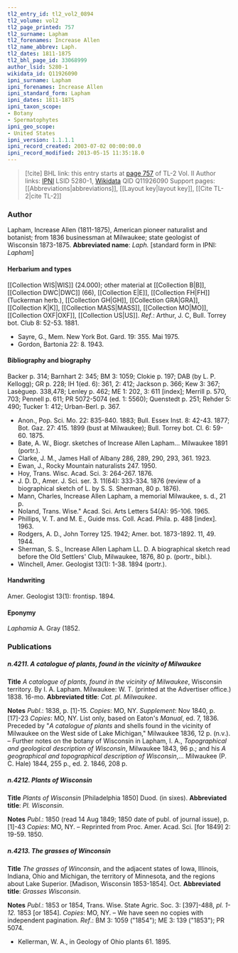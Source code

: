 ```yaml
---
tl2_entry_id: tl2_vol2_0894
tl2_volume: vol2
tl2_page_printed: 757
tl2_surname: Lapham
tl2_forenames: Increase Allen
tl2_name_abbrev: Laph.
tl2_dates: 1811-1875
tl2_bhl_page_id: 33068999
author_lsid: 5280-1
wikidata_id: Q11926090
ipni_surname: Lapham
ipni_forenames: Increase Allen
ipni_standard_form: Lapham
ipni_dates: 1811-1875
ipni_taxon_scope: 
- Botany
- Spermatophytes
ipni_geo_scope: 
- United States
ipni_version: 1.1.1.1
ipni_record_created: 2003-07-02 00:00:00.0
ipni_record_modified: 2013-05-15 11:35:18.0
---
```


> [!cite] BHL link: this entry starts at [page 757](https://www.biodiversitylibrary.org/page/33068999) of TL-2 Vol. II
> Author links: [IPNI](https://www.ipni.org/a/5280-1) LSID 5280-1, [Wikidata](https://www.wikidata.org/wiki/Q11926090) QID Q11926090
> Support pages: [[Abbreviations|abbreviations]], [[Layout key|layout key]], [[Cite TL-2|cite TL-2]]

### Author

Lapham, Increase Allen (1811-1875), American pioneer naturalist and botanist; from 1836 businessman at Milwaukee; state geologist of Wisconsin 1873-1875. 
**Abbreviated name**: *Laph.* \[standard form in IPNI: *Lapham*\]

#### Herbarium and types

[[Collection WIS|WIS]] (24.000); other material at [[Collection B|B]], [[Collection DWC|DWC]] (66), [[Collection E|E]], [[Collection FH|FH]] (Tuckerman herb.), [[Collection GH|GH]], [[Collection GRA|GRA]], [[Collection K|K]], [[Collection MASS|MASS]], [[Collection MO|MO]], [[Collection OXF|OXF]], [[Collection US|US]].
*Ref*.: Arthur, J. C, Bull. Torrey bot. Club 8: 52-53. 1881.
- Sayre, G., Mem. New York Bot. Gard. 19: 355. Mai 1975.
- Gordon, Bartonia 22: 8. 1943.

#### Bibliography and biography

Backer p. 314; Barnhart 2: 345; BM 3: 1059; Clokie p. 197; DAB (by L. P. Kellogg); GR p. 228; IH 1(ed. 6): 361, 2: 412; Jackson p. 366; Kew 3: 367; Lasèguep. 338,478; Lenley p. 462; ME 1: 202, 3: 611 \[index\]; Merrill p. 570, 703; Pennell p. 611; PR 5072-5074 (ed. 1: 5560); Quenstedt p. 251; Rehder 5: 490; Tucker 1: 412; Urban-Berl. p. 367.
- Anon., Pop. Sci. Mo. 22: 835-840. 1883; Bull. Essex Inst. 8: 42-43. 1877; Bot. Gaz. 27: 415. 1899 (bust at Milwaukee); Bull. Torrey bot. Cl. 6: 59-60. 1875.
- Bate, A. W., Biogr. sketches of Increase Allen Lapham... Milwaukee 1891 (portr.).
- Clarke, J. M., James Hall of Albany 286, 289, 290, 293, 361. 1923.
- Ewan, J., Rocky Mountain naturalists 247. 1950.
- Hoy, Trans. Wisc. Acad. Sci. 3: 264-267. 1876.
- J. D. D., Amer. J. Sci. ser. 3. 11(64): 333-334. 1876 (review of a biographical sketch of L. by S. S. Sherman, 80 p. 1876).
- Mann, Charles, Increase Allen Lapham, a memorial Milwaukee, s. d., 21 p.
- Noland, Trans. Wise." Acad. Sci. Arts Letters 54(A): 95-106. 1965.
- Phillips, V. T. and M. E., Guide mss. Coll. Acad. Phila. p. 488 \[index\]. 1963.
- Rodgers, A. D., John Torrey 125. 1942; Amer. bot. 1873-1892. 11, 49. 1944.
- Sherman, S. S., Increase Allen Lapham LL. D. A biographical sketch read before the Old Settlers' Club, Milwaukee, 1876, 80 p. (portr., bibl.).
- Winchell, Amer. Geologist 13(1): 1-38. 1894 (portr.).

#### Handwriting

Amer. Geologist 13(1): frontisp. 1894.

#### Eponymy

*Laphamia* A. Gray (1852.

### Publications

##### n.4211. A catalogue of plants, found in the vicinity of Milwaukee

**Title**
*A catalogue of plants, found in the vicinity of Milwaukee*, Wisconsin territory. By I. A. Lapham. Milwaukee: W. T. (printed at the Advertiser office.) 1838. 16-mo.
**Abbreviated title**: *Cat. pl. Milwaukee*.

**Notes**
*Publ*.: 1838, p. \[1\]-15. *Copies*: MO, NY.
*Supplement*: Nov 1840, p. \[17\]-23 *Copies*: MO, NY.
List only, based on Eaton's *Manual*, ed. 7, 1836. Preceded by "*A catalogue of plants* and shells found in the vicinity of Milwaukee on the West side of Lake Michigan," Milwaukee 1836, 12 p. (n.v.). – Further notes on the botany of Wisconsin in Lapham, I. A., *Topographical and geological description of Wisconsin*, Milwaukee 1843, 96 p.; and his *A geographical and topographical description of Wisconsin*,... Milwaukee (P. C. Hale) 1844, 255 p., ed. 2. 1846, 208 p.

##### n.4212. Plants of Wisconsin

**Title**
*Plants of Wisconsin* \[Philadelphia 1850\] Duod. (in sixes).
**Abbreviated title**: *Pl. Wisconsin*.

**Notes**
*Publ*.: 1850 (read 14 Aug 1849; 1850 date of publ. of journal issue), p. \[1\]-43 *Copies*: MO, NY. – Reprinted from Proc. Amer. Acad. Sci. \[for 1849\] 2: 19-59. 1850.

##### n.4213. The grasses of Winconsin

**Title**
*The grasses of Winconsin*, and the adjacent states of Iowa, Illinois, Indiana, Ohio and Michigan, the territory of Minnesota, and the regions about Lake Superior. \[Madison, Wisconsin 1853-1854\]. Oct.
**Abbreviated title**: *Grasses Wisconsin*.

**Notes**
*Publ*.: 1853 or 1854, Trans. Wise. State Agric. Soc. 3: \[397\]-488, *pl. 1-12.* 1853 \[or 1854\].
*Copies*: MO, NY. – We have seen no copies with independent pagination.
*Ref*.: BM 3: 1059 ("1854"); ME 3: 139 ("1853"); PR 5074.
- Kellerman, W. A., in Geology of Ohio plants 61. 1895.

